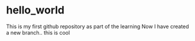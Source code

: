 # hello_world
This is my first github repository as part of the learning
Now I have created a new branch.. this is cool
